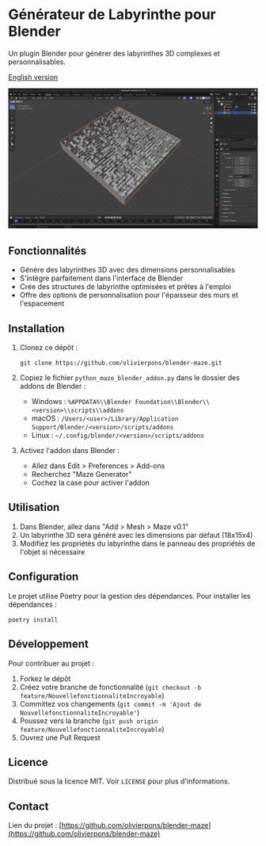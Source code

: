 # Générateur de Labyrinthe pour Blender

Un plugin Blender pour générer des labyrinthes 3D complexes et personnalisables.

[English version](README_en.md)

![Exemple de Générateur de Labyrinthe Blender](img/2024-09-23%2010-23-18%20blender.4.2.png)

## Fonctionnalités

- Génère des labyrinthes 3D avec des dimensions personnalisables
- S'intègre parfaitement dans l'interface de Blender
- Crée des structures de labyrinthe optimisées et prêtes à l'emploi
- Offre des options de personnalisation pour l'épaisseur des murs et l'espacement

## Installation

1. Clonez ce dépôt :
   ```
   git clone https://github.com/olivierpons/blender-maze.git
   ```

2. Copiez le fichier `python_maze_blender_addon.py` dans le dossier des addons de Blender :
   - Windows : `%APPDATA%\\Blender Foundation\\Blender\\<version>\\scripts\\addons`
   - macOS : `/Users/<user>/Library/Application Support/Blender/<version>/scripts/addons`
   - Linux : `~/.config/blender/<version>/scripts/addons`

3. Activez l'addon dans Blender :
   - Allez dans Edit > Preferences > Add-ons
   - Recherchez "Maze Generator"
   - Cochez la case pour activer l'addon

## Utilisation

1. Dans Blender, allez dans "Add > Mesh > Maze v0.1"
2. Un labyrinthe 3D sera généré avec les dimensions par défaut (18x15x4)
3. Modifiez les propriétés du labyrinthe dans le panneau des propriétés de l'objet si nécessaire

## Configuration

Le projet utilise Poetry pour la gestion des dépendances. Pour installer les dépendances :

```
poetry install
```

## Développement

Pour contribuer au projet :

1. Forkez le dépôt
2. Créez votre branche de fonctionnalité (`git checkout -b feature/NouvellefonctionnaliteIncroyable`)
3. Committez vos changements (`git commit -m 'Ajout de NouvellefonctionnaliteIncroyable'`)
4. Poussez vers la branche (`git push origin feature/NouvellefonctionnaliteIncroyable`)
5. Ouvrez une Pull Request

## Licence

Distribué sous la licence MIT. Voir `LICENSE` pour plus d'informations.

## Contact

Lien du projet : [https://github.com/olivierpons/blender-maze](https://github.com/olivierpons/blender-maze)
